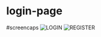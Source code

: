 ﻿# login-page
 #screencaps
 ![LOGIN](/screencaps/login_ss.jpg)
 ![REGISTER](/screencaps/register_ss.jpg)
